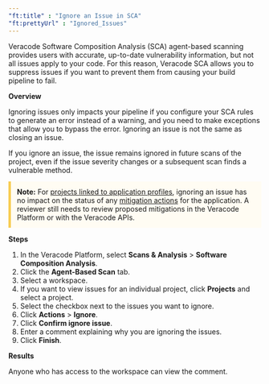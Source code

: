 ```yaml
---
"ft:title" : "Ignore an Issue in SCA"
"ft:prettyUrl" : "Ignored_Issues"
---
```


Veracode Software Composition Analysis (SCA) agent-based scanning provides users with accurate, up-to-date vulnerability information, but not all issues apply to your code. For this reason, Veracode SCA allows you to suppress issues if you want to prevent them from causing your build
pipeline to fail.

<p font-size="13pt"><b>Overview</b></p>

Ignoring issues only impacts your pipeline if you configure your SCA rules to
generate an error instead of a warning, and you need to make exceptions that allow you
to bypass the error. Ignoring an issue is not the same as closing an issue.

If you ignore an issue, the issue remains ignored in future scans of the project, even if
the issue severity changes or a subsequent scan finds a vulnerable method.

<p style="background-color:#FFFCF3; padding: 12px; border-left: 5px solid #F7CD55;">
<b>Note:</b> For <a href="https://docs.veracode.com/r/Link_SCA_Projects_to_Applications">projects linked to application profiles</a>, ignoring an issue
            has no impact on the status of any <a
                href="https://docs.veracode.com/r/improve_mitigation">mitigation actions</a> for the application. A reviewer still needs to review
            proposed mitigations in the Veracode Platform or with the Veracode APIs.
</p>

<p font-size="13pt"><b>Steps</b></p>

1.  In the Veracode Platform, select **Scans & Analysis** > **Software Composition Analysis**.
2.  Click the **Agent-Based Scan** tab.
3.  Select a workspace.
4.  If you want to view issues for an individual project, click **Projects** and select a project.
5.  Select the checkbox next to the issues you want to ignore.
6.  Click **Actions** > **Ignore**.
7.  Click **Confirm ignore issue**.
8.  Enter a comment explaining why you are ignoring the issues.
9.  Click **Finish**.

 <p font-size="13pt"><b>Results</b></p>   

Anyone who has access to the workspace can view the comment.








